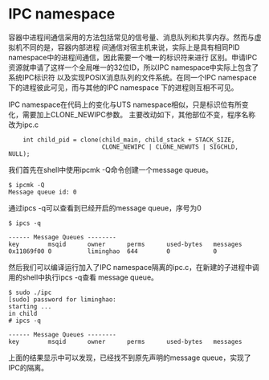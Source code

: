 IPC namespace
========================================

容器中进程间通信采用的方法包括常见的信号量、消息队列和共享内存。然而与虚拟机不同的是，容器内部进程
间通信对宿主机来说，实际上是具有相同PID namespace中的进程间通信，因此需要一个唯一的标识符来进行
区别。申请IPC资源就申请了这样一个全局唯一的32位ID，所以IPC namespace中实际上包含了系统IPC标识符
以及实现POSIX消息队列的文件系统。在同一个IPC namespace下的进程彼此可见，而与其他的IPC namespace
下的进程则互相不可见。

IPC namespace在代码上的变化与UTS namespace相似，只是标识位有所变化，需要加上CLONE_NEWIPC参数。
主要改动如下，其他部位不变，程序名称改为ipc.c

```
    int child_pid = clone(child_main, child_stack + STACK_SIZE,
                          CLONE_NEWIPC | CLONE_NEWUTS | SIGCHLD, NULL);
```

我们首先在shell中使用ipcmk -Q命令创建一个message queue。

```
$ ipcmk -Q
Message queue id: 0
```

通过ipcs -q可以查看到已经开启的message queue，序号为0

```
$ ipcs -q

------ Message Queues --------
key        msqid      owner      perms      used-bytes   messages
0x11869f00 0          liminghao  644        0            0
```

然后我们可以编译运行加入了IPC namespace隔离的ipc.c，在新建的子进程中调用的shell中执行ipcs -q查看
message queue。

```
$ sudo ./ipc
[sudo] password for liminghao:
starting ...
in child
# ipcs -q

------ Message Queues --------
key        msqid      owner      perms      used-bytes   messages
```

上面的结果显示中可以发现，已经找不到原先声明的message queue，实现了IPC的隔离。